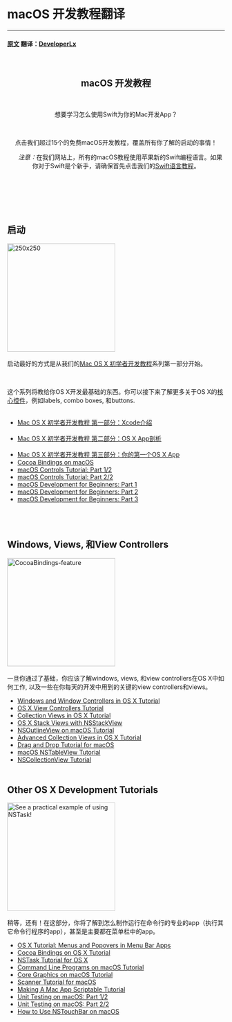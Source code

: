 # macOS 开发教程翻译
---
#### [原文](https://www.raywenderlich.com/category/macos) 翻译：[DeveloperLx](http://weibo.com/DeveloperLx)


  <div id="content"> 
   <header class="entry-header"> 
    <!-- <h2 class="entry-title"> --> 
    <h2 class="entry-title">macOS 开发教程</h2>
    <div class="content-wrapper taxonomy-description">
     <p>想要学习怎么使用Swift为你的Mac开发App？</p> 
     <p>点击我们超过15个的免费macOS开发教程，覆盖所有你了解的启动的事情！</p> 
     <div class="note">
      <em>注意：</em>在我们网站上，所有的macOS教程使用苹果新的Swift编程语言。如果你对于Swift是个新手，请确保首先点击我们的<a href="http://www.raywenderlich.com/swift-language-tutorials" sl-processed="1">Swift语言教程</a>。
     </div> 
    </div> 
    <!-- </h2> --> 
   </header> 
   <div class="content-wrapper"> 
    <h2 style="clear:both; padding-top: 20px;">启动</h2>
    <img class="alignright size-full wp-image-110249 bordered" src="https://koenig-media.raywenderlich.com/uploads/2015/07/250x250.png" alt="250x250" width="250" height="250" /> 
    <p>启动最好的方式是从我们的<a href="https://www.raywenderlich.com/110170/mac-os-x-development-tutorial-for-beginners-part-1-intro-to-xcode" sl-processed="1">Mac OS X 初学者开发教程</a>系列第一部分开始。</p> 
    <p>这个系列将教给你OS X开发最基础的东西。你可以接下来了解更多关于OS X的<a href="https://www.raywenderlich.com/82046/introduction-to-os-x-tutorial-core-controls-and-swift-part-1" sl-processed="1">核心控件</a>，例如labels, combo boxes, 和buttons.</p>
    <ul>
     <li><a href="https://www.raywenderlich.com/110170/mac-os-x-development-tutorial-for-beginners-part-1-intro-to-xcode" sl-processed="1">Mac OS X 初学者开发教程 第一部分：Xcode介绍</a></li>
     <li><a href="https://www.raywenderlich.com/110267/mac-os-x-development-tutorial-beginners-part-2-os-x-app-anatomy" sl-processed="1">Mac OS X 初学者开发教程 第二部分：OS X App剖析</a></li>
     <li><a href="https://www.raywenderlich.com/110269/mac-os-x-development-tutorial-beginners-part-3-first-os-x-app" sl-processed="1">Mac OS X 初学者开发教程 第三部分：你的第一个OS X App</a></li>
     <li><a href="https://www.raywenderlich.com/141297/cocoa-bindings-macos" sl-processed="1">Cocoa Bindings on macOS</a></li>
     <li><a href="https://www.raywenderlich.com/149295/macos-controls-tutorial-part-12" sl-processed="1">macOS Controls Tutorial: Part 1/2</a></li>
     <li><a href="https://www.raywenderlich.com/149297/macos-controls-tutorial-part-22" sl-processed="1">macOS Controls Tutorial: Part 2/2</a></li>
     <li><a href="https://www.raywenderlich.com/151741/macos-development-beginners-part-1" sl-processed="1">macOS Development for Beginners: Part 1</a></li>
     <li><a href="https://www.raywenderlich.com/151746/macos-development-beginners-part-2" sl-processed="1">macOS Development for Beginners: Part 2</a></li>
     <li><a href="https://www.raywenderlich.com/151748/macos-development-beginners-part-3" sl-processed="1">macOS Development for Beginners: Part 3</a></li>
    </ul>
    <h2 style="clear:both; padding-top: 20px;">Windows, Views, 和View Controllers</h2>
    <img src="https://koenig-media.raywenderlich.com/uploads/2016/03/CocoaBindings-feature-250x250.png" alt="CocoaBindings-feature" width="250" height="250" class="alignright size-thumbnail wp-image-129292 bordered" /> 
    <p>一旦你通过了基础，你应该了解windows, views, 和view controllers在OS X中如何工作, 以及一些在你每天的开发中用到的关键的view controllers和views。</p>
    <ul>
     <li><a href="https://www.raywenderlich.com/111947/windows-and-window-controllers-in-os-x-tutorial" sl-processed="1">Windows and Window Controllers in OS X Tutorial</a></li>
     <li><a href="https://www.raywenderlich.com/112811/os-x-view-controllers-tutorial" sl-processed="1">OS X View Controllers Tutorial</a></li>
     <li><a href="https://www.raywenderlich.com/120494/collection-views-os-x-tutorial" sl-processed="1">Collection Views in OS X Tutorial</a></li>
     <li><a href="https://www.raywenderlich.com/122295/os-x-stack-views-nsstackview" sl-processed="1">OS X Stack Views with NSStackView</a></li>
     <li><a href="https://www.raywenderlich.com/123463/nsoutlineview-macos-tutorial" sl-processed="1">NSOutlineView on macOS Tutorial</a></li>
     <li><a href="https://www.raywenderlich.com/132268/advanced-collection-views-os-x-tutorial" sl-processed="1">Advanced Collection Views in OS X Tutorial</a></li>
     <li><a href="https://www.raywenderlich.com/136272/drag-and-drop-tutorial-for-macos" sl-processed="1">Drag and Drop Tutorial for macOS</a></li>
     <li><a href="https://www.raywenderlich.com/143828/macos-nstableview-tutorial" sl-processed="1">macOS NSTableView Tutorial</a></li>
     <li><a href="https://www.raywenderlich.com/145978/nscollectionview-tutorial" sl-processed="1">NSCollectionView Tutorial</a></li>
    </ul>
    <h2 style="clear:both; padding-top: 20px;">Other OS X Development Tutorials</h2>
    <img src="https://koenig-media.raywenderlich.com/uploads/2016/03/NSTask-for-mac-feature-250x250.png" alt="See a practical example of using NSTask!" width="250" height="250" class="size-thumbnail wp-image-129761 bordered alignright" /> 
    <p>稍等，还有！在这部分，你将了解到怎么制作运行在命令行的专业的app（执行其它命令行程序的app），甚至是主要都在菜单栏中的app。</p>
    <ul>
     <li><a href="https://www.raywenderlich.com/98178/os-x-tutorial-menus-popovers-menu-bar-apps" sl-processed="1">OS X Tutorial: Menus and Popovers in Menu Bar Apps</a></li>
     <li><a href="https://www.raywenderlich.com/124490/cocoa-bindings-os-x-tutorial" sl-processed="1">Cocoa Bindings on OS X Tutorial</a></li>
     <li><a href="https://www.raywenderlich.com/125071/nstask-tutorial-os-x" sl-processed="1">NSTask Tutorial for OS X</a></li>
     <li><a href="https://www.raywenderlich.com/128039/command-line-programs-macos-tutorial" sl-processed="1">Command Line Programs on macOS Tutorial</a></li>
     <li><a href="https://www.raywenderlich.com/128614/core-graphics-os-x-tutorial" sl-processed="1">Core Graphics on macOS Tutorial</a></li>
     <li><a href="https://www.raywenderlich.com/128792/nsscanner-tutorial-for-os-x" sl-processed="1">Scanner Tutorial for macOS</a></li>
     <li><a href="https://www.raywenderlich.com/133007/making-mac-app-scriptable-tutorial" sl-processed="1">Making A Mac App Scriptable Tutorial</a></li>
     <li><a href="https://www.raywenderlich.com/141405/unit-testing-macos-part-12" sl-processed="1">Unit Testing on macOS: Part 1/2</a></li>
     <li><a href="https://www.raywenderlich.com/142090/unit-testing-macos-part-22" sl-processed="1">Unit Testing on macOS: Part 2/2</a></li>
     <li><a href="https://www.raywenderlich.com/147118/use-nstouchbar-macos" sl-processed="1">How to Use NSTouchBar on macOS</a></li>
    </ul> 
   </div> 
  </div> 
